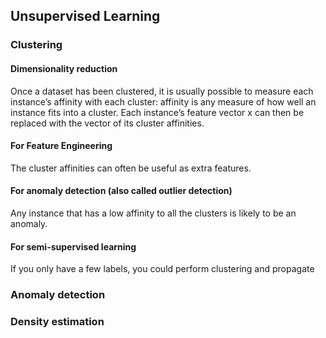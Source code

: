 ## Unsupervised Learning

### Clustering
#### Dimensionality reduction
Once a dataset has been clustered, it is usually possible to measure each instance’s affinity with each cluster: affinity is any measure of how well an instance fits into a cluster. 
Each instance’s feature vector x can then be replaced with the vector of its cluster affinities.

#### For Feature Engineering
The cluster affinities can often be useful as extra features.

#### For anomaly detection (also called outlier detection)
Any instance that has a low affinity to all the clusters is likely to be an anomaly.

#### For semi-supervised learning
If you only have a few labels, you could perform clustering and propagate
### Anomaly detection

### Density estimation

